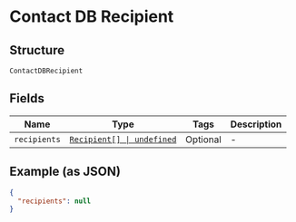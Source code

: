 
# Contact DB Recipient

## Structure

`ContactDBRecipient`

## Fields

| Name | Type | Tags | Description |
|  --- | --- | --- | --- |
| `recipients` | [`Recipient[] \| undefined`](../../doc/models/recipient.md) | Optional | - |

## Example (as JSON)

```json
{
  "recipients": null
}
```

